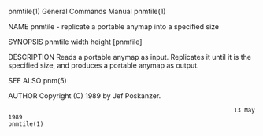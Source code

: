 pnmtile(1)                                                    General Commands Manual                                                   pnmtile(1)

NAME
       pnmtile - replicate a portable anymap into a specified size

SYNOPSIS
       pnmtile width height [pnmfile]

DESCRIPTION
       Reads a portable anymap as input.  Replicates it until it is the specified size, and produces a portable anymap as output.

SEE ALSO
       pnm(5)

AUTHOR
       Copyright (C) 1989 by Jef Poskanzer.

                                                                    13 May 1989                                                         pnmtile(1)
